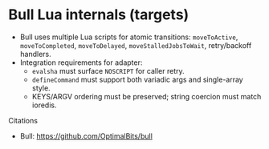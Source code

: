 # Bull Lua internals (targets)

- Bull uses multiple Lua scripts for atomic transitions: `moveToActive`, `moveToCompleted`, `moveToDelayed`, `moveStalledJobsToWait`, retry/backoff handlers.
- Integration requirements for adapter:
  - `evalsha` must surface `NOSCRIPT` for caller retry.
  - `defineCommand` must support both variadic args and single-array style.
  - KEYS/ARGV ordering must be preserved; string coercion must match ioredis.

Citations
- Bull: https://github.com/OptimalBits/bull

